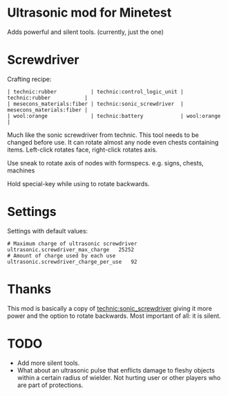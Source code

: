 
Ultrasonic mod for Minetest
===========================

Adds powerful and silent tools. (currently, just the one)

# Screwdriver
Crafting recipe:
```
| technic:rubber           | technic:control_logic_unit | technic:rubber           |
| mesecons_materials:fiber | technic:sonic_screwdriver  | mesecons_materials:fiber |
| wool:orange              | technic:battery            | wool:orange              |
```
Much like the sonic screwdriver from technic. This tool needs to be changed before
use. It can rotate almost any node even chests containing items.
Left-click rotates face, right-click rotates axis.

Use sneak to rotate axis of nodes with formspecs. e.g. signs, chests, machines

Hold special-key while using to rotate backwards.

# Settings

Settings with default values:
```
# Maximum charge of ultrasonic screwdriver
ultrasonic.screwdriver_max_charge	25252
# Amount of charge used by each use
ultrasonic.screwdriver_charge_per_use	92
```
# Thanks
This mod is basically a copy of [technic:sonic_screwdriver](https://github.com/mt-mods/technic/blob/master/technic/tools/sonic_screwdriver.lua) giving it more
power and the option to rotate backwards. Most important of all: it is silent.

# TODO
* Add more silent tools.
* What about an ultrasonic pulse that enflicts damage to fleshy objects within a certain radius of wielder.
Not hurting user or other players who are part of protections.

